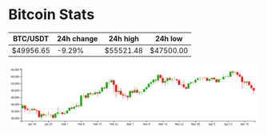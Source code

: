 # Bitcoin Stats

BTC/USDT|24h change|24h high|24h low|
|---|---|---|---|
|$49956.65|-9.29%|$55521.48|$47500.00|

<img src="./chart.svg">
